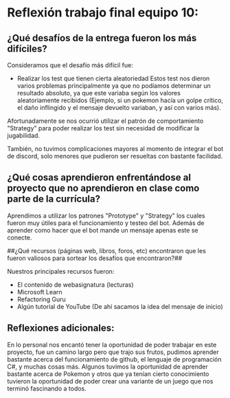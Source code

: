 # Reflexión trabajo final equipo 10:

## ¿Qué desafíos de la entrega fueron los más difíciles?

Consideramos que el desafío más difícil fue:

- Realizar los test que tienen cierta aleatoriedad
Estos test nos dieron varios problemas principalmente ya que no podíamos determinar un resultado absoluto, ya que este variaba según los valores aleatoriamente recibidos (Ejemplo, si un pokemon hacía un golpe crítico, el daño inflingido y el mensaje devuelto variaban, y así con varios más).

Afortunadamente se nos ocurrió utilizar el patrón de comportamiento "Strategy" para poder realizar los test sin necesidad de modificar la jugabilidad.

También, no tuvimos complicaciones mayores al momento de integrar el bot de discord, solo menores que pudieron ser resueltas con bastante facilidad.

## ¿Qué cosas aprendieron enfrentándose al proyecto que no aprendieron en clase como parte de la currícula?

Aprendimos a utilizar los patrones "Prototype" y "Strategy" los cuales fueron muy útiles para el funcionamiento y testeo del bot. Además de aprender como hacer que el bot mande un mensaje apenas este se conecte.

##¿Qué recursos (páginas web, libros, foros, etc) encontraron que les fueron valiosos para sortear los desafíos que encontraron?##

Nuestros principales recursos fueron:

- El contenido de webasignatura (lecturas)
- Microsoft Learn
- Refactoring Guru
- Algún tutorial de YouTube (De ahí sacamos la idea del mensaje de inicio)

## Reflexiones adicionales:

En lo personal nos encantó tener la oportunidad de poder trabajar en este proyecto, fue un camino largo pero que trajo sus frutos, pudimos aprender bastante acerca del funcionamiento de github, el lenguaje de programación C#, y muchas cosas más.
Algunos tuvimos la oportunidad de aprender bastante acerca de Pokemon y otros que ya tenían cierto conocimiento tuvieron la oportunidad de poder crear una variante de un juego que nos terminó fascinando a todos.
